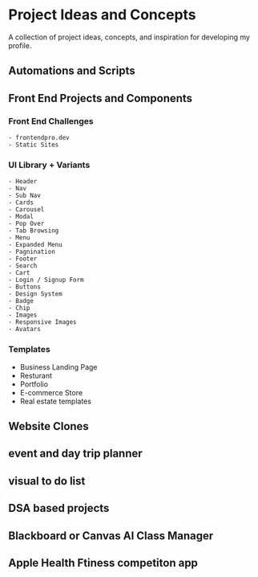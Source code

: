 # Project Ideas and Concepts

A collection of project ideas, concepts, and inspiration for developing my profile.

## Automations and Scripts

## Front End Projects and Components

### Front End Challenges
    - frontendpro.dev
    - Static Sites
### UI Library + Variants
    - Header
    - Nav
    - Sub Nav
    - Cards
    - Carousel
    - Modal
    - Pop Over
    - Tab Browsing
    - Menu
    - Expanded Menu
    - Pagnination
    - Footer
    - Search
    - Cart
    - Login / Signup Form
    - Buttons
    - Design System
    - Badge
    - Chip
    - Images
    - Responsive Images
    - Avatars
### Templates
- Business Landing Page
- Resturant
- Portfolio
- E-commerce Store
- Real estate templates

## Website Clones

## event and day trip planner

## visual to do list

## DSA based projects

## Blackboard or Canvas AI Class Manager

## Apple Health Ftiness competiton app
